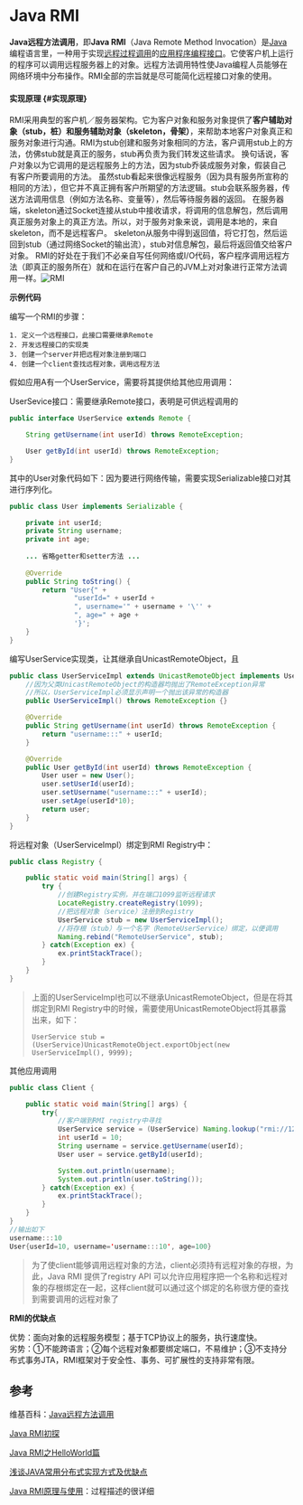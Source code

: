 # Java RMI

**Java远程方法调用**，即**Java RMI**（Java Remote Method Invocation）是[Java](https://zh.wikipedia.org/wiki/Java)编程语言里，一种用于实现[远程过程调用](https://zh.wikipedia.org/wiki/%E8%BF%9C%E7%A8%8B%E8%BF%87%E7%A8%8B%E8%B0%83%E7%94%A8)的[应用程序编程接口](https://zh.wikipedia.org/wiki/%E5%BA%94%E7%94%A8%E7%A8%8B%E5%BA%8F%E7%BC%96%E7%A8%8B%E6%8E%A5%E5%8F%A3)。它使客户机上运行的程序可以调用远程服务器上的对象。远程方法调用特性使Java编程人员能够在网络环境中分布操作。RMI全部的宗旨就是尽可能简化远程接口对象的使用。

#### 实现原理 {#实现原理}

RMI采用典型的客户机／服务器架构。它为客户对象和服务对象提供了**客户辅助对象（stub，桩）**和**服务辅助对象（skeleton，骨架）**，来帮助本地客户对象真正和服务对象进行沟通。RMI为stub创建和服务对象相同的方法，客户调用stub上的方法，仿佛stub就是真正的服务，stub再负责为我们转发这些请求。 换句话说，客户对象以为它调用的是远程服务上的方法，因为stub乔装成服务对象，假装自己有客户所要调用的方法。 虽然stub看起来很像远程服务（因为具有服务所宣称的相同的方法），但它并不真正拥有客户所期望的方法逻辑。stub会联系服务器，传送方法调用信息（例如方法名称、变量等），然后等待服务器的返回。 在服务器端，skeleton通过Socket连接从stub中接收请求，将调用的信息解包，然后调用真正服务对象上的真正方法。所以，对于服务对象来说，调用是本地的，来自skeleton，而不是远程客户。 skeleton从服务中得到返回值，将它打包，然后运回到stub（通过网络Socket的输出流），stub对信息解包，最后将返回值交给客户对象。 RMI的好处在于我们不必亲自写任何网络或I/O代码，客户程序调用远程方法（即真正的服务所在）就和在运行在客户自己的JVM上对对象进行正常方法调用一样。![RMI](http://pic.yupoo.com/crowhawk/GBmTk6T5/U1GRq.jpg)

**示例代码**

编写一个RMI的步骤：

```text
1. 定义一个远程接口，此接口需要继承Remote
2. 开发远程接口的实现类
3. 创建一个server并把远程对象注册到端口
4. 创建一个client查找远程对象，调用远程方法
```

假如应用A有一个UserService，需要将其提供给其他应用调用：

UserSevice接口：需要继承Remote接口，表明是可供远程调用的

```java
public interface UserService extends Remote {

    String getUsername(int userId) throws RemoteException;

    User getById(int userId) throws RemoteException;
}
```

 其中的User对象代码如下：因为要进行网络传输，需要实现Serializable接口对其进行序列化。

```java
public class User implements Serializable {

    private int userId;
    private String username;
    private int age;
    
    ... 省略getter和setter方法 ...
    
    @Override
    public String toString() {
        return "User{" +
                "userId=" + userId +
                ", username='" + username + '\'' +
                ", age=" + age +
                '}';
    }
}
```

编写UserService实现类，让其继承自UnicastRemoteObject，且

```java
public class UserServiceImpl extends UnicastRemoteObject implements UserService{
    //因为父类UnicastRemoteObject的构造器均抛出了RemoteException异常
    //所以，UserServiceImpl必须显示声明一个抛出该异常的构造器
    public UserServiceImpl() throws RemoteException {}

    @Override
    public String getUsername(int userId) throws RemoteException {
        return "username:::" + userId;
    }

    @Override
    public User getById(int userId) throws RemoteException {
        User user = new User();
        user.setUserId(userId);
        user.setUsername("username:::" + userId);
        user.setAge(userId*10);
        return user;
    }
}
```

 将远程对象（UserServiceImpl）绑定到RMI Registry中：

```java
public class Registry {

    public static void main(String[] args) {
        try {
            //创建Registry实例，并在端口1099监听远程请求
            LocateRegistry.createRegistry(1099);
            //把远程对象（service）注册到Registry
            UserService stub = new UserServiceImpl();
            //将存根（stub）与一个名字（RemoteUserService）绑定，以便调用
            Naming.rebind("RemoteUserService", stub);
        } catch(Exception ex) {
            ex.printStackTrace();
        }
    }
}
```

> 上面的 UserServiceImpl也可以不继承UnicastRemoteObject，但是在将其绑定到RMI Registry中的时候，需要使用UnicastRemoteObject将其暴露出来，如下：
>
> `UserService stub =(UserService)UnicastRemoteObject.exportObject(new UserServiceImpl(), 9999);`

其他应用调用

```java
public class Client {

    public static void main(String[] args) {
        try{
            //客户端到RMI registry中寻找
            UserService service = (UserService) Naming.lookup("rmi://127.0.0.1:/RemoteUserService");
            int userId = 10;
            String username = service.getUsername(userId);
            User user = service.getById(userId);

            System.out.println(username);
            System.out.println(user.toString());
        } catch(Exception ex) {
            ex.printStackTrace();
        }
    }
}
//输出如下
username:::10
User{userId=10, username='username:::10', age=100}
```

> 为了使client能够调用远程对象的方法，client必须持有远程对象的存根，为此，Java RMI 提供了registry API 可以允许应用程序把一个名称和远程对象的存根绑定在一起，这样client就可以通过这个绑定的名称很方便的查找到需要调用的远程对象了

**RMI的优缺点**

优势：面向对象的远程服务模型；基于TCP协议上的服务，执行速度快。  
劣势：①不能跨语言；②每个远程对象都要绑定端口，不易维护；③不支持分布式事务JTA，RMI框架对于安全性、事务、可扩展性的支持非常有限。

## 参考

维基百科：[Java远程方法调用](https://zh.wikipedia.org/wiki/Java%E8%BF%9C%E7%A8%8B%E6%96%B9%E6%B3%95%E8%B0%83%E7%94%A8)

[Java RMI初探](https://crowhawk.github.io/2017/07/17/RMI/)

[Java RMI之HelloWorld篇](http://blog.51cto.com/lavasoft/91679)

[浅谈JAVA常用分布式实现方式及优缺点](http://www.aboutyun.com/thread-7070-1-1.html)

[Java RMI原理与使用](https://blog.csdn.net/suifeng3051/article/details/48469523)：过程描述的很详细

